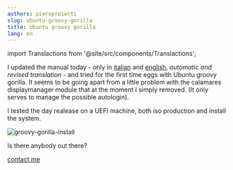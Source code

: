```yaml
---
authors: pieroproietti
slug: ubuntu-groovy-gorilla
title: Ubuntu groovy gorilla
lang: en
---
```

import Translactions from '@site/src/components/Translactions';

<Translactions path="blog/ubuntu-groovy-gorilla"/>

I updated the manual today - only in [italian](/docs/tutorial-eggs/italiano) and [english](/docs/tutorial-eggs/english), _automatic and revised translation_ - and tried for the first time eggs with Ubuntu groovy gorilla. It seems to be going apart from a little problem with the calamares displaymanager module that at the moment I simply removed. (It only serves to manage the possible autologin). 

I tested the day realease on a UEFI machine, both iso production and install the system.

![groovy-gorilla-install](/images/groovy-gorilla-install.png)

Is there anybody out there?

[contact me](https://gitter.im/penguins-eggs-1/community)
